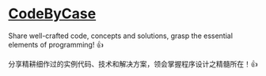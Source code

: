 # [CodeByCase](https://github.com/codebycase/codebycase.github.io)

Share well-crafted code, concepts and solutions, grasp the essential elements of programming! :+1:

分享精耕细作过的实例代码、技术和解决方案，领会掌握程序设计之精髓所在！:+1:
